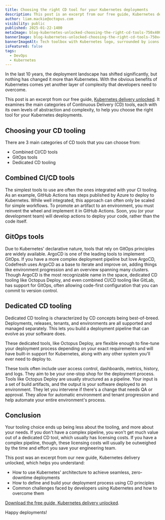 ```yaml
---
title: Choosing the right CD tool for your Kubernetes deployments
description: This post is an excerpt from our free guide, Kubernetes delivery unlocked. It examines the main categories of Continuous Delivery tools.
author: liam.mackie@octopus.com
visibility: public
published: 2025-01-22-1400
metaImage: blog-kubernetes-unlocked-choosing-the-right-cd-tools-750x400.png
bannerImage: blog-kubernetes-unlocked-choosing-the-right-cd-tools-750x400.png
bannerImageAlt: Tech toolbox with Kubernetes logo, surrounded by icons for GitHub, Docker, Kubernetes, AWS, and Octopus Deploy, connected by a CD pipeline.
isFeatured: false
tags: 
  - DevOps
  - Kubernetes
---
```


In the last 10 years, the deployment landscape has shifted significantly, but nothing has changed it more than Kubernetes. With the obvious benefits of Kubernetes comes yet another layer of complexity that developers need to overcome.

This post is an excerpt from our free guide, [Kubernetes delivery unlocked](https://oc.to/k8s-delivery-unlocked-excerpts-blog). It examines the main categories of Continuous Delivery (CD) tools, each with its own levels of abstraction and complexity, to help you choose the right tool for your Kubernetes deployments. 

## Choosing your CD tooling

There are 3 main categories of CD tools that you can choose from:

- Combined CI/CD tools
- GitOps tools
- Dedicated CD tooling

## Combined CI/CD tools

The simplest tools to use are often the ones integrated with your CI tooling. As an example, GitHub Actions has steps published by Azure to deploy to Kubernetes. While well integrated, this approach can often only be scaled for simple workflows. To promote an artifact to an environment, you must reinvent the wheel and implement it in GitHub Actions. Soon, you (or your development team) will develop actions to deploy your code, rather than the code itself.

## GitOps tools

Due to Kubernetes' declarative nature, tools that rely on GitOps principles are widely available. ArgoCD is one of the leading tools to implement GitOps. If you have a more complex deployment pipeline but love ArgoCD, Codefresh uses ArgoCD as a base to iterate and improve on, adding things like environment progression and an overview spanning many clusters. Though ArgoCD is the most recognizable name in the space, dedicated CD tooling like Octopus Deploy, and even combined CI/CD tooling like GitLab, has support for GitOps, often allowing code-first configuration that you can commit to version control.

## Dedicated CD tooling

Dedicated CD tooling is characterized by CD concepts being best-of-breed. Deployments, releases, tenants, and environments are all supported and managed separately. This lets you build a deployment pipeline that can evolve as your software does.

These dedicated tools, like Octopus Deploy, are flexible enough to fine-tune your deployment process depending on your exact requirements and will have built-in support for Kubernetes, along with any other system you'll ever need to deploy to.

These tools often include user access control, dashboards, metrics, history, and logs. They aim to be your one-stop shop for the deployment process. Tools like Octopus Deploy are usually structured as a pipeline. Your input is a set of build artifacts, and the output is your software deployed to an environment. They let you intervene if there's a change that needs QA or approval. They allow for automatic environment and tenant progression and help automate your entire environment's process.

## Conclusion 

Your tooling choice ends up being less about the tooling, and more about your needs. If you don't have a complex pipeline, you won't get much value out of a dedicated CD tool, which usually has licensing costs. If you have a complex pipeline, though, these licensing costs will usually be outweighed by the time and effort you save your engineering team.

This post was an excerpt from our new guide, Kubernetes delivery unlocked, which helps you understand:

- How to use Kubernetes' architecture to achieve seamless, zero-downtime deployments
- How to define and build your deployment process using CD principles
- Common challenges faced by developers using Kubernetes and how to overcome them

[Download the free guide, Kubernetes delivery unlocked](https://oc.to/k8s-delivery-unlocked-excerpts-blog).

Happy deployments! 